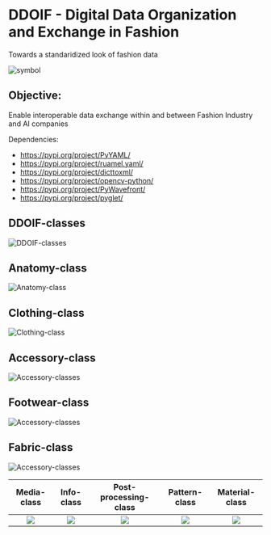 # DDOIF - Digital Data Organization and Exchange in Fashion

Towards a standaridized look of fashion data


![symbol](https://github.com/morawi/ddoif/blob/master/figures/symbol.svg)


## Objective:
Enable interoperable data exchange within and between Fashion Industry and AI companies

Dependencies:
- https://pypi.org/project/PyYAML/
- https://pypi.org/project/ruamel.yaml/
- https://pypi.org/project/dicttoxml/
- https://pypi.org/project/opencv-python/
- https://pypi.org/project/PyWavefront/
- https://pypi.org/project/pyglet/

## DDOIF-classes
![DDOIF-classes](https://github.com/morawi/ddoif/blob/master/figures/ddoif.svg)



## Anatomy-class
![Anatomy-class](https://github.com/morawi/ddoif/blob/master/figures/anatomy.svg)

## Clothing-class
![Clothing-class](https://github.com/morawi/ddoif/blob/master/figures/clothing_classes.svg)



## Accessory-class
![Accessory-classes](https://github.com/morawi/ddoif/blob/master/figures/accessory_class.svg)

## Footwear-class
![Accessory-classes](https://github.com/morawi/ddoif/blob/master/figures/footwear_class.svg)


## Fabric-class
![Accessory-classes](https://github.com/morawi/ddoif/blob/master/figures/fabric_class.svg)

Media-class             |  Info-class             |  Post-processing-class              |  Pattern-class              |  Material-class             
:-------------------------:|:-------------------------:|:-------------------------:|:-------------------------:|:-------------------------:
![](https://github.com/morawi/ddoif/blob/master/figures/media.svg) | ![](https://github.com/morawi/ddoif/blob/master/figures/info.svg)  | ![](https://github.com/morawi/ddoif/blob/master/figures/post-processing.svg)  | ![](https://github.com/morawi/ddoif/blob/master/figures/pattern.svg)  | ![](https://github.com/morawi/ddoif/blob/master/figures/material_class.svg)  
  





